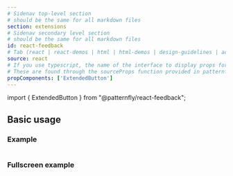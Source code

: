 ```yaml
---
# Sidenav top-level section
# should be the same for all markdown files
section: extensions
# Sidenav secondary level section
# should be the same for all markdown files
id: react-feedback
# Tab (react | react-demos | html | html-demos | design-guidelines | accessibility)
source: react
# If you use typescript, the name of the interface to display props for
# These are found through the sourceProps function provided in patternfly-docs.source.js
propComponents: ['ExtendedButton']
---
```


import { ExtendedButton } from "@patternfly/react-feedback";

## Basic usage

### Example

```js file="./Basic.tsx"

```

### Fullscreen example

```js file="./Basic.tsx" isFullscreen

```
